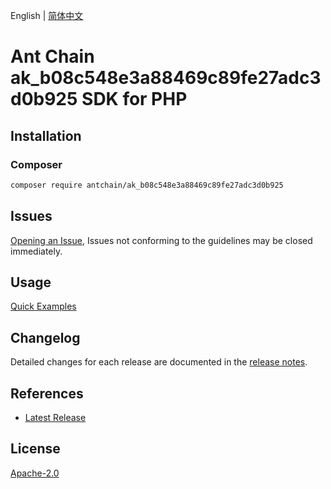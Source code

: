 English | [简体中文](README-CN.md)

# Ant Chain ak_b08c548e3a88469c89fe27adc3d0b925 SDK for PHP

## Installation

### Composer

```bash
composer require antchain/ak_b08c548e3a88469c89fe27adc3d0b925
```

## Issues

[Opening an Issue](https://github.com/alipay/antchain-openapi-prod-sdk/issues/new), Issues not conforming to the guidelines may be closed immediately.

## Usage

[Quick Examples](https://github.com/alipay/antchain-openapi-prod-sdk/blob/master/docs/0-Examples-EN.md#quick-examples)

## Changelog

Detailed changes for each release are documented in the [release notes](./ChangeLog.txt).

## References

* [Latest Release](https://github.com/antchain-openapi-sdk-php)

## License

[Apache-2.0](http://www.apache.org/licenses/LICENSE-2.0)
